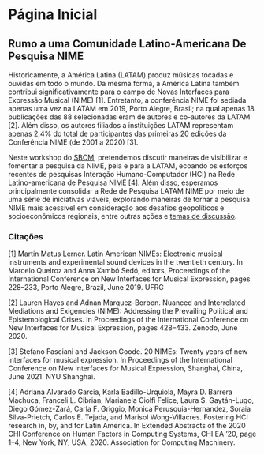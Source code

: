 # Página Inicial

## **Rumo a uma Comunidade Latino-Americana De Pesquisa NIME**

Historicamente, a América Latina (LATAM) produz músicas tocadas e ouvidas em todo o mundo. Da mesma forma, a América Latina também contribui significativamente para o campo de Novas Interfaces para Expressão Musical (NIME) \[1]. Entretanto, a conferência NIME foi sediada apenas uma vez na LATAM em 2019, Porto Alegre, Brasil; na qual apenas 18 publicações das 88 selecionadas eram de autores e co-autores da LATAM \[2]. Além disso, os autores filiados a instituições LATAM representam apenas 2,4% do total de participantes das primeiras 20 edições da Conferência NIME (de 2001 a 2020) \[3].

Neste workshop do [SBCM](https://compmus.org.br/2021/), pretendemos discutir maneiras de visibilizar e fomentar a pesquisa da NIME, pela e para a LATAM, ecoando os esforços recentes de pesquisas Interação Humano-Computador (HCI) na Rede Latino-americana de Pesquisa NIME \[4]. Além disso, esperamos principalmente consolidar a Rede de Pesquisa LATAM NIME por meio de uma série de iniciativas viáveis, explorando maneiras de tornar a pesquisa NIME mais acessível em consideração aos desafios geopolíticos e socioeconômicos regionais, entre outras ações e [temas de discussão](temas.md).

### **Citações**

\[1] Martin Matus Lerner. Latin American NIMEs: Electronic musical instruments and experimental sound devices in the twentieth century. In Marcelo Queiroz and Anna Xambó Sedó, editors, Proceedings of the International Conference on New Interfaces for Musical Expression, pages 228–233, Porto Alegre, Brazil, June 2019. UFRG

\[2] Lauren Hayes and Adnan Marquez-Borbon. Nuanced and Interrelated Mediations and Exigencies (NIME): Addressing the Prevailing Political and Epistemological Crises. In Proceedings of the International Conference on New Interfaces for Musical Expression, pages 428–433. Zenodo, June 2020.

\[3] Stefano Fasciani and Jackson Goode. 20 NIMEs: Twenty years of new interfaces for musical expression. In Proceedings of the International Conference on New Interfaces for Musical Expression, Shanghai, China, June 2021. NYU Shanghai.

\[4] Adriana Alvarado Garcia, Karla Badillo-Urquiola, Mayra D. Barrera Machuca, Franceli L. Cibrian, Marianela Ciolfi Felice, Laura S. Gaytán-Lugo, Diego Gómez-Zará, Carla F. Griggio, Monica Perusquia-Hernandez, Soraia Silva-Prietch, Carlos E. Tejada, and Marisol Wong-Villacres. Fostering HCI research in, by, and for Latin America. In Extended Abstracts of the 2020 CHI Conference on Human Factors in Computing Systems, CHI EA ’20, page 1–4, New York, NY, USA, 2020. Association for Computing Machinery.
